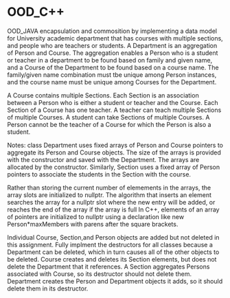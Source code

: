 # OOD_C++
OOD_JAVA
encapsulation and commosition by implementing a data model for University academic department that has courses with multiple sections, 
and people who are teachers or students. A Department is an aggregation of Person and Course. The aggregation enables a Person who 
is a student or teacher in a department to be found based on family and given name, and a Course of the Department to be found based 
on a course name. The family/given name combination must tbe unique among Person instances, and the course name must be unique 
among Courses for the Department.

A Course contains multiple Sections. Each Section is an association between a Person who is either a student or teacher and the Course. 
Each Section of a Course has one teacher. A teacher can teach multiple Sections of multiple Courses. A student can take Sections of 
multiple Courses. A Person cannot be the teacher of a Course for which the Person is also a student.

Notes: class Department uses fixed arrays of Person and Course pointers to aggregate its Person and Course objects. The size of the 
arrays is provided with the constructor and saved with the Department. The arrays are allocated by the constructor. Similarly, 
Section uses a fixed array of Person pointers to associate the students in the Section with the course.

Rather than storing the current number of elemements in the arrays, the array slots are initialized to nullptr. The algorithm that 
inserts an element searches the array for a nullptr slot where the new entry will be added, or reaches the end of the array if the 
array is full In C++, elements of an array of pointers are initialized to nullptr using a declaration like new Person*maxMembers 
with parens after the square brackets.

Individual Course, Section,and Person objects are added but not deleted in this assignment. Fully implment the destructors for 
all classes because a Department can be deleted, which in turn causes all of the other objects to be deleted. Course creates and 
deletes its Section elements, but does not delete the Department that it references. A Section aggregates Persons associated with Course, 
so its destructor should not delete them. Department creates the Person and Department objects it adds, so it should delete them in its 
destructor.
